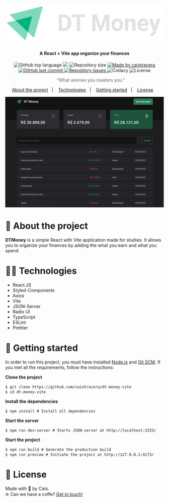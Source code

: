 <h1 align="center">
  <img src="./src/assets/images/logo.svg" height="120" />
</h1>

<h4 align="center">A React + Vite app organize your finances</h4>

<p align="center">
  <img alt="GitHub top language" src="https://img.shields.io/github/languages/top/caiotracera/dt-money-vite?color=00875F">
  <img src="https://img.shields.io/github/languages/count/caiotracera/dt-money-vite?color=00875F">
  <img alt="Repository size" src="https://img.shields.io/github/repo-size/caiotracera/dt-money-vite?color=00875F">
  <a href="https://www.linkedin.com/in/caiotracera/">
    <img alt="Made by caiotracera" src="https://img.shields.io/badge/made%20by-caiotracera-%230172B3?color=00875F">
  </a>
  <br />
  <a href="https://github.com/caiotracera/dt-money-vite/commits/master">
    <img alt="GitHub last commit" src="https://img.shields.io/github/last-commit/caiotracera/dt-money-vite?color=00875F">
  </a>
  <a href="https://github.com/caiotracera/dt-money-vite/issues">
    <img alt="Repository issues" src="https://img.shields.io/github/issues/caiotracera/dt-money-vite?color=00875F">
  </a>
  <img alt="Codacy" src="https://img.shields.io/codacy/grade/958fd1cb7f3b4bf1995c977fc645cc88?color=00875F" />
  <img alt="License" src="https://img.shields.io/badge/license-MIT-brightgreen?color=00875F"/>
</p>

<blockquote align="center">
“What worries you masters you.”
</blockquote>

<p align="center">
  <a href="#rocket-about-the-project">About the project</a>&nbsp;&nbsp;&nbsp;|&nbsp;&nbsp;&nbsp;
  <a href="#man_technologist-technologies">Technologies</a>&nbsp;&nbsp;&nbsp;|&nbsp;&nbsp;&nbsp;
  <a href="#wrench-getting-started">Getting started</a>&nbsp;&nbsp;&nbsp;|&nbsp;&nbsp;&nbsp;
  <a href="#memo-license">License</a>&nbsp;&nbsp;&nbsp;
</p>

<div align="center">
  <img src=".github/assets/cover.png"/>
</div>

# :rocket: About the project

<b>DTMoney</b> is a simple React with Vite application made for studies. It allows you to organize your finances by adding the what you earn and what you spend.

# :man_technologist: Technologies

- React.JS
- Styled-Components
- Axios
- Vite
- JSON-Server
- Radix UI
- TypeScript
- ESLint
- Prettier

# :wrench: Getting started

In order to run this project, you must have installed <a href="https://nodejs.org/en/">Node.js</a>
and <a href="https://git-scm.com/">Git SCM</a>. If you met all the requirements, follow the instructions:

<b>Clone the project</b>

```shell
$ git clone https://github.com/caiotracera/dt-money-vite
$ cd dt-money-vite
```

<b>Install the dependencies</b>

```shell
$ npm install # Install all dependencies
```

<b>Start the server</b>

```shell
$ npm run dev:server # Starts JSON-server at http://localhost:3333/
```

<b>Start the project</b>

```shell
$ npm run build # Generate the production build
$ npm run preview # Initiate the project at http://127.0.0.1:4173/
```

# :memo: License

Made with :sparkling_heart: by Caio.
<br />
:coffee: Can we have a coffe? <a href="https://www.linkedin.com/in/caiotracera/">Get in touch!</a>
